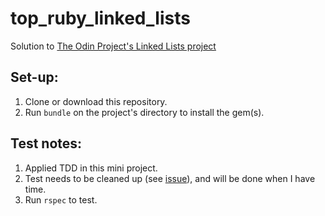# top_ruby_linked_lists

Solution to [The Odin Project's Linked Lists project](https://www.theodinproject.com/courses/ruby-programming/lessons/linked-lists)

## Set-up:
1. Clone or download this repository.
2. Run `bundle` on the project's directory to install the gem(s).

## Test notes:
1. Applied TDD in this mini project.
2. Test needs to be cleaned up (see [issue](https://github.com/loumarven/top_ruby_linked_lists/issues/1)), and will be done when I have time.
3. Run `rspec` to test.

